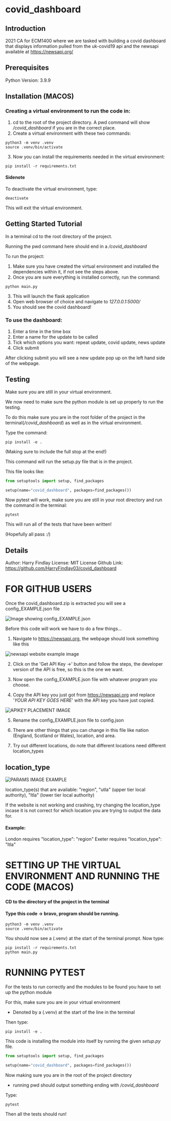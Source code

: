 # covid_dashboard

## Introduction
2021 CA for ECM1400 where we are tasked with building a covid dashboard that displays information pulled from the uk-covid19 api and the newsapi available at https://newsapi.org/

## Prerequisites
Python Version: 3.9.9

## Installation (MACOS)

### Creating a virtual environment to run the code in:
1. cd to the root of the project directory. A pwd command will show */covid_dashboard* if you are in the correct place.
2. Create a virtual environment with these two commands:

```
python3 -m venv .venv
source .venv/bin/activate
```

3. Now you can install the requirements needed in the virtual environment:

```
pip install -r requirements.txt
```

#### Sidenote
To deactivate the virtual environment, type:
```
deactivate
```
This will exit the virtual environment.

## Getting Started Tutorial
In a terminal cd to the root directory of the project.

Running the pwd command here should end in a */covid_dashboard*

To run the project:
1. Make sure you have created the virtual environment and installed the dependencies within it, if not see the steps above.
2. Once you are sure everything is installed correctly, run the command:
```
python main.py
```
3. This will launch the flask application
4. Open web browser of choice and navigate to *127.0.0.1:5000/*
5. You should see the covid dashboard!

### To use the dashboard:
1. Enter a time in the time box
2. Enter a name for the update to be called
3. Tick which options you want: repeat update, covid update, news update
4. Click submit

After clicking submit you will see a new update pop up on the left hand side of the webpage.

## Testing
Make sure you are still in your virtual environment.

We now need to make sure the python module is set up properly to run the testing.

To do this make sure you are in the root folder of the project in the terminal(*/covid_dashboard*) as well as in the virtual environment.

Type the command:

```
pip install -e .
```

(Making sure to include the full stop at the end!)

This command will run the setup.py file that is in the project.

This file looks like:

```python
from setuptools import setup, find_packages

setup(name="covid_dashboard", packages=find_packages())
```

Now pytest will work, make sure you are still in your root directory and run the command in the terminal:

```
pytest
```

This will run all of the tests that have been written!

(Hopefully all pass :/)

## Details
Author: Harry Findlay
License: MIT License
Github Link: https://github.com/HarryFindlay03/covid_dashboard

# FOR GITHUB USERS
Once the covid_dashboard.zip is extracted you will see a config_EXAMPLE.json file

![Image showing config_EXAMPLE.json](https://user-images.githubusercontent.com/46387503/143605914-9ffb4a3e-c676-4370-a0a4-d214c6324ac1.png)

Before this code will work we have to do a few things...

1. Navigate to https://newsapi.org, the webpage should look something like this

![newsapi website example image](https://user-images.githubusercontent.com/46387503/143606404-915c164e-2747-4217-8b6a-005d52f7684f.png)

2. Click on the 'Get API Key ->' button and follow the steps, the developer version of the API is free, so this is the one we want.

3. Now open the config_EXAMPLE.json file with whatever program you choose. 

4. Copy the API key you just got from https://newsapi.org and replace '_YOUR API KEY GOES HERE_' with the API key you have just copied.

![APIKEY PLACEMENT IMAGE](https://user-images.githubusercontent.com/46387503/143689285-31fe84c1-ca78-4d47-9a2f-2b015d7ff36b.png)

5. Rename the config_EXAMPLE.json file to config.json

6. There are other things that you can change in this file like nation (England, Scotland or Wales), location, and area.

7. Try out different locations, do note that different locations need different location_types

## location_type

![PARAMS IMAGE EXAMPLE](https://user-images.githubusercontent.com/46387503/143689354-6c35f1de-9f9d-4c19-92e6-d452feb3c3db.png)

location_type(s)  that are available: "region", "utla" (upper tier local authority), "ltla" (lower tier local authority)

If the website is not working and crashing, try changing the location_type incase it is not correct for which location you are trying to output the data for.

#### Example: 
London requires "location_type": "region"
Exeter requires "location_type": "ltla"

# SETTING UP THE VIRTUAL ENVIRONMENT AND RUNNING THE CODE (MACOS)

#### CD to the directory of the project in the terminal
#### Type this code -> bravo, program should be running.
```
python3 -m venv .venv
source .venv/bin/activate
```

You should now see a (.venv) at the start of the terminal prompt. Now type:

```
pip install -r requirements.txt
python main.py
```

# RUNNING PYTEST
For the tests to run correctly and the modules to be found you have to set up the python module

For this, make sure you are in your virtual environment
- Denoted by a (.venv) at the start of the line in the terminal

Then type:

```
pip install -e .
```

This code is installing the module into itself by running the given *setup.py* file.

``` python
from setuptools import setup, find_packages

setup(name="covid_dashboard", packages=find_packages())
```

Now making sure you are in the root of the project directory
- running pwd should output something ending with */covid_dashboard*

Type:

```
pytest
```

Then all the tests should run!